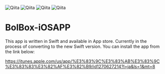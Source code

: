 ![Qiita](http://is2.mzstatic.com/image/thumb/Purple128/v4/3c/1d/4d/3c1d4df6-1237-1a2c-1771-c56bb7c2330f/source/392x696bb.jpg "Qiita")
![Qiita](http://is1.mzstatic.com/image/thumb/Purple128/v4/0a/22/87/0a228706-a650-0447-11be-5c70253add3e/source/392x696bb.jpg "Qiita")
![Qiita](http://is2.mzstatic.com/image/thumb/Purple128/v4/cf/ab/de/cfabdef0-65ba-47a8-2d13-889b98c38fad/source/392x696bb.jpg "Qiita")
![Qiita](http://is3.mzstatic.com/image/thumb/Purple128/v4/47/6f/3a/476f3a85-0bf1-6d7d-1333-6e78edcbd38f/source/392x696bb.jpg "Qiita")

# BolBox-iOSAPP
This app is written in Swift and available in App store. Currently in the process of converting to the new Swift version.
You can install the app from the link below:

https://itunes.apple.com/us/app/%E3%83%9C%E3%83%AB%E3%83%9C%E3%83%83%E3%82%AF%E3%82%B9/id1270627214?l=ja&ls=1&mt=8

